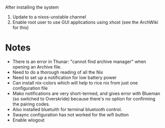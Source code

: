 After installing the system
1. Update to a nixos-unstable channel
2. Enable root user to use GUI applications using xhost (see the ArchWiki for this)

# Notes #
- There is an error in Thunar: "cannot find archive manager" when opening an Archive file.
- Need to do a thorough reading of all the Nix
- Need to set up a notification for low battery power
- Can install nix-colors which will help to rice nix from just one configuration file
- Mako notifications are very short-termed, and gives error with Blueman (so switched to Overskride) because there's no option for confirming the pairing codes.
- Also installed bluetuith for terminal bluetooth control.
- Swaync configuration has not worked for the wifi button
- Enable wlogout
